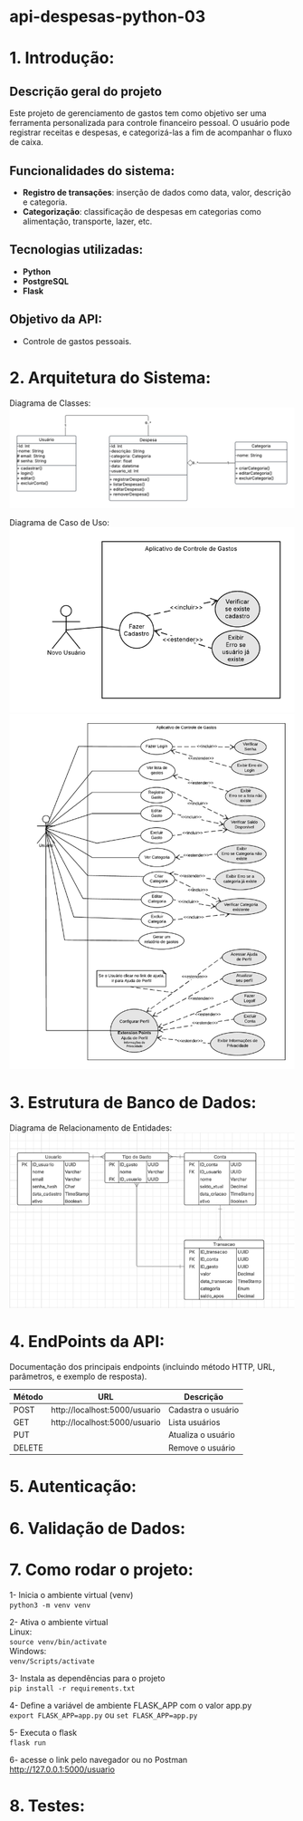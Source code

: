 # api-despesas-python-03

# 1. Introdução:

## Descrição geral do projeto

Este projeto de gerenciamento de gastos tem como objetivo ser uma ferramenta personalizada para controle financeiro pessoal. O usuário pode registrar receitas e despesas, e categorizá-las a fim de acompanhar o fluxo de caixa.

## Funcionalidades do sistema:

- **Registro de transações**: inserção de dados como data, valor, descrição e categoria.
- **Categorização**: classificação de despesas em categorias como alimentação, transporte, lazer, etc.

## Tecnologias utilizadas:

- **Python**
- **PostgreSQL**
- **Flask**

## Objetivo da API:

- Controle de gastos pessoais.

# 2. Arquitetura do Sistema:

Diagrama de Classes:
![Diagrama de Classes](imagens/Diagrama_de_Classes_API.png)

Diagrama de Caso de Uso:
![Diagrama de Caso de Uso](imagens/Caso1-Novo_Usuario.png)
![Diagrama de Caso de Uso](imagens/Caso2-Usuario_Existente.png)

# 3. Estrutura de Banco de Dados:

Diagrama de Relacionamento de Entidades:
![Diagrama de Relacionamento](imagens/Relacionamento.png)

# 4. EndPoints da API:

Documentação dos principais endpoints (incluindo método HTTP, URL, parâmetros, e exemplo de resposta).

| Método | URL                           | Descrição          |
| ------ | ----------------------------- | ------------------ |
| POST   | http://localhost:5000/usuario | Cadastra o usuário |
| GET    | http://localhost:5000/usuario | Lista usuários     |
| PUT    |                               | Atualiza o usuário |
| DELETE |                               | Remove o usuário   |

# 5. Autenticação:

# 6. Validação de Dados:

# 7. Como rodar o projeto:

1- Inicia o ambiente virtual (venv)\
`python3 -m venv venv`

2- Ativa o ambiente virtual\
Linux:\
`source venv/bin/activate`\
Windows:\
`venv/Scripts/activate`

3- Instala as dependências para o projeto\
`pip install -r requirements.txt`

4- Define a variável de ambiente FLASK_APP com o valor app.py\
`export FLASK_APP=app.py`
ou `set FLASK_APP=app.py`

5- Executa o flask\
`flask run`

6- acesse o link pelo navegador ou no Postman\
http://127.0.0.1:5000/usuario

# 8. Testes:

